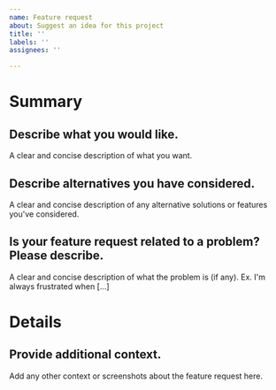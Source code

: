 ```yaml
---
name: Feature request
about: Suggest an idea for this project
title: ''
labels: ''
assignees: ''

---
```


# Summary

## Describe what you would like.
A clear and concise description of what you want.

## Describe alternatives you have considered.
A clear and concise description of any alternative solutions or features you've considered.

## Is your feature request related to a problem? Please describe.
A clear and concise description of what the problem is (if any). Ex. I'm always frustrated when [...]


# Details

## Provide additional context.
Add any other context or screenshots about the feature request here.
